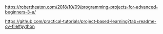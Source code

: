 https://robertheaton.com/2018/10/09/programming-projects-for-advanced-beginners-3-a/

https://github.com/practical-tutorials/project-based-learning?tab=readme-ov-file#python
